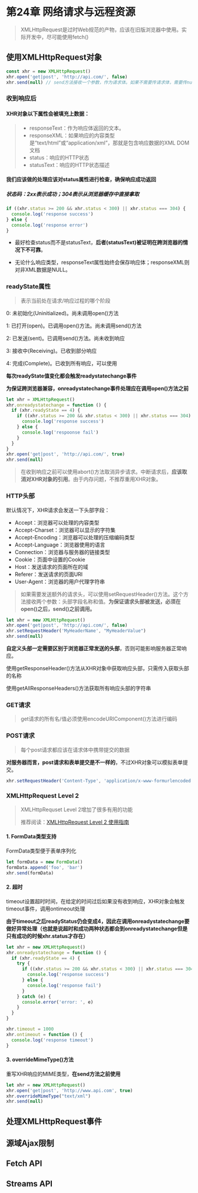 # 第24章 网络请求与远程资源

> XMLHttpRequest是过时Web规范的产物，应该在旧版浏览器中使用。实际开发中，尽可能使用fetch()

## 使用XMLHttpRequest对象

```js
const xhr = new XMLHttpRequest()
xhr.open('get|post', 'http://api.com/', false)
xhr.send(null) // send方法接收一个参数，作为请求体。如果不需要传请求体，需要传null，因为某些浏览器是必须的。
```

### 收到响应后

#### XHR对象以下属性会被填充上数据：

>- responseText：作为响应体返回的文本。
>- responseXML：如果响应的内容类型是“text/html”或“application/xml”，那就是包含响应数据的XML DOM文档
>- status：响应的HTTP状态
>- statusText：响应的HTTP状态描述

#### 我们应该做的处理应该对status属性进行检查，确保响应成功返回

##### 状态码：2xx表示成功；304表示从浏览器缓存中直接拿取

```js
if ((xhr.status >= 200 && xhr.status < 300) || xhr.status === 304) {
  console.log('response success')
} else {
  console.log('response error')
}
```

- 最好检查status而不是statusText，**后者(statusText)被证明在跨浏览器的情况下不可靠**。

- 无论什么响应类型，responseText属性始终会保存响应体；responseXML则对非XML数据是NULL。



###  readyState属性

> 表示当前处在请求/响应过程的哪个阶段

0: 未初始化(Uninitialized)。尚未调用open()方法

1: 已打开(open)。已调用open()方法。尚未调用send()方法

2: 已发送(sent)。已调用send()方法。尚未收到响应

3: 接收中(Receiving)。已收到部分响应

4: 完成(Complete)。已收到所有响应，可以使用

**每次readyState值变化都会触发readystatechange事件**

**为保证跨浏览器兼容，onreadystatechange事件处理应在调用open()方法之前**

```js
let xhr = XMLHttpRequest()
xhr.onreadystatechange = function () {
  if (xhr.readyState == 4) {
    if ((xhr.status >= 200 && xhr.status < 300) || xhr.status === 304) {
      console.log('response success')
    } else {
      console.log('respoonse fail')
    }
  }
}
xhr.open('get|post', 'http://api.com/', true)
xhr.send(null)
```

> 在收到响应之前可以使用abort()方法取消异步请求。中断请求后，**应该取消对XHR对象的引用**。由于内存问题，不推荐重用XHR对象。



### HTTP头部



默认情况下，XHR请求会发送一下头部字段：

- Accept：浏览器可以处理的内容类型
- Accept-Charset：浏览器可以显示的字符集
- Accept-Encoding：浏览器可以处理的压缩编码类型
- Accept-Language：浏览器使用的语言
- Connection：浏览器与服务器的链接类型
- Cookie：页面中设置的Cookie
- Host：发送请求的页面所在的域
- Referer：发送请求的页面URI
- User-Agent：浏览器的用户代理字符串

> 如果需要发送额外的请求头，可以使用setRequestHeader()方法。这个方法接收两个参数：头部字段名称和值。**为保证请求头部被发送，必须在open()之后，send()之前调用。**

```js
let xhr = new XMLHttpRequest()
xhr.open('get|post', 'http://api.com/', false)
xhr.setRequestHeader('MyHeaderName', "MyHeaderValue")
xhr.send(null)
```

**自定义头部一定需要区别于浏览器正常发送的头部**，否则可能影响服务器正常响应。

使用getResponseHeader()方法从XHR对象中获取响应头部，只需传入获取头部的名称

使用getAllResponseHeaders()方法获取所有响应头部的字符串

### GET请求

> get请求的所有名/值必须使用encodeURIComponent()方法进行编码

### POST请求

> 每个post请求都应该在请求体中携带提交的数据

**对服务器而言，post请求和表单提交是不一样的**，不过XHR对象可以模拟表单提交。

```js
xhr.setRequestHeader('Content-Type', 'application/x-www-formurlencoded')
```



### XMLHttpRequest Level 2

> XMLHttpRequset Level 2增加了很多有用的功能
>
> 推荐阅读：[XMLHttpRequest Level 2 使用指南](http://www.ruanyifeng.com/blog/2012/09/xmlhttprequest_level_2.html)

#### 1. FormData类型支持

FormData类型便于表单序列化

```js
let formData = new FormData()
formData.append('foo', 'bar')
xhr.send(formData)
```

#### 2. 超时

timeout设置超时时间，在给定的时间过后如果没有收到响应，XHR对象会触发timeout事件，调用ontimeout处理

**由于timeout之后readyStatus仍会变成4，因此在调用onreadystatechange要做好异常处理（也就是说超时和成功两种状态都会到onreadystatechange但是只有成功的时候xhr.status才存在）**

```js
let xhr = new XMLHttpRequest()
xhr.onreadystatechange = function () {
  if (xhr.readyState == 4) {
    try {
      if ((xhr.status >= 200 && xhr.status < 300) || xhr.status === 304) {
        console.log('response success')
      } else {
        console.log('response fail')
      }
    } catch (e) {
      console.error('error: ', e)
    }
  }
}

xhr.timeout = 1000
xhr.ontimeout = function () {
  console.log('response timeout')
}
```

#### 3. overrideMimeType()方法

重写XHR响应的MIME类型，**在send方法之前使用**

```js
let xhr = new XMLHttpRequest()
xhr.open('get|post', 'http://www.api.com', true)
xhr.overrideMimeType("text/xml")
xhr.send(null)
```



## 处理XMLHttpRequest事件



## 源域Ajax限制



## Fetch API



## Streams API



